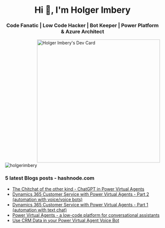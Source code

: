 <h1 align="center">Hi 👋, I'm Holger Imbery</h1>
<h3 align="center">Code Fanatic | Low Code Hacker | Bot Keeper | Power Platform & Azure Architect</h3>

<a href="https://app.daily.dev/thecognitiveservicesninja"><img src="https://api.daily.dev/devcards/7d6788ea96d04422bdcc4f633263bc26.png?r=f2m" align=right width="400" alt="Holger Imbery's Dev Card"/></a>

<p align="left"> <img src="https://komarev.com/ghpvc/?username=holgerimbery&label=Profile%20views&color=0e75b6&style=flat" alt="holgerimbery" /> </p>

### 5 latest Blogs posts - hashnode.com
<!-- HASHNODE:START -->
- [The Chitchat of the other kind - ChatGPT in Power Virtual Agents](https://the.cognitiveservices.ninja/the-chitchat-of-the-other-kind-chatgpt-in-power-virtual-agents)
- [Dynamics 365 Customer Service with Power Virtual Agents - Part 2 &lpar;automation with voice/voice bots&rpar;](https://the.cognitiveservices.ninja/dynamics-365-customer-service-with-power-virtual-agents-part-2-automation-with-voicevoice-bots)
- [Dynamics 365 Customer Service with Power Virtual Agents - Part 1 &lpar;automation with text chat&rpar;](https://the.cognitiveservices.ninja/dynamics-365-customer-service-with-power-virtual-agents-part-1-automation-with-text-chat)
- [Power Virtual Agents - a low-code platform for conversational assistants](https://the.cognitiveservices.ninja/power-virtual-agents-a-low-code-platform-for-conversational-assistants)
- [Use CRM Data in your Power Virtual Agent Voice Bot](https://the.cognitiveservices.ninja/use-crm-data-in-your-power-virtual-agent-voice-bot)
<!-- HASHNODE:END -->

